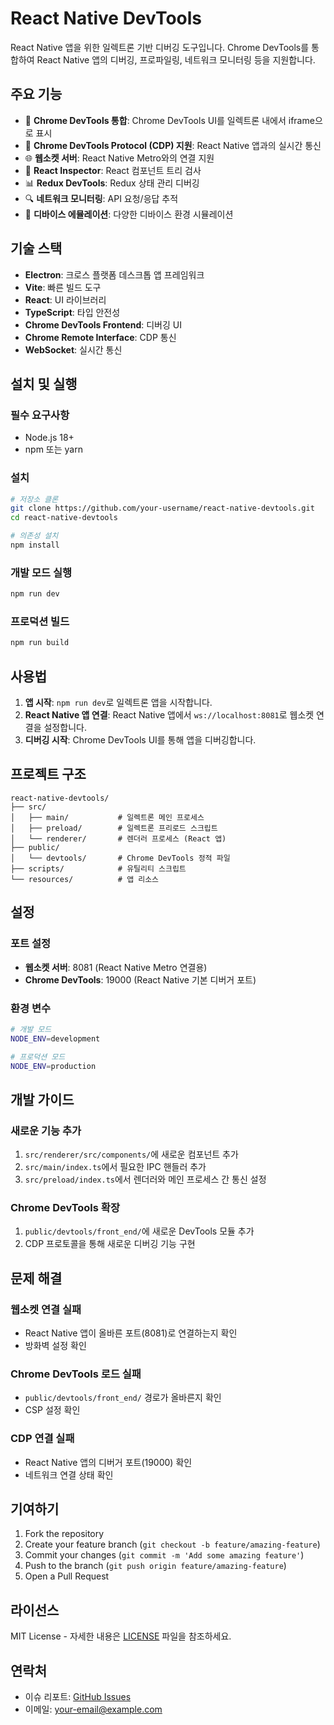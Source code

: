 # React Native DevTools

React Native 앱을 위한 일렉트론 기반 디버깅 도구입니다. Chrome DevTools를 통합하여 React Native 앱의 디버깅, 프로파일링, 네트워크 모니터링 등을 지원합니다.

## 주요 기능

- 🚀 **Chrome DevTools 통합**: Chrome DevTools UI를 일렉트론 내에서 iframe으로 표시
- 🔌 **Chrome DevTools Protocol (CDP) 지원**: React Native 앱과의 실시간 통신
- 🌐 **웹소켓 서버**: React Native Metro와의 연결 지원
- 🎯 **React Inspector**: React 컴포넌트 트리 검사
- 📊 **Redux DevTools**: Redux 상태 관리 디버깅
- 🔍 **네트워크 모니터링**: API 요청/응답 추적
- 📱 **디바이스 에뮬레이션**: 다양한 디바이스 환경 시뮬레이션

## 기술 스택

- **Electron**: 크로스 플랫폼 데스크톱 앱 프레임워크
- **Vite**: 빠른 빌드 도구
- **React**: UI 라이브러리
- **TypeScript**: 타입 안전성
- **Chrome DevTools Frontend**: 디버깅 UI
- **Chrome Remote Interface**: CDP 통신
- **WebSocket**: 실시간 통신

## 설치 및 실행

### 필수 요구사항

- Node.js 18+
- npm 또는 yarn

### 설치

```bash
# 저장소 클론
git clone https://github.com/your-username/react-native-devtools.git
cd react-native-devtools

# 의존성 설치
npm install
```

### 개발 모드 실행

```bash
npm run dev
```

### 프로덕션 빌드

```bash
npm run build
```

## 사용법

1. **앱 시작**: `npm run dev`로 일렉트론 앱을 시작합니다.
2. **React Native 앱 연결**: React Native 앱에서 `ws://localhost:8081`로 웹소켓 연결을 설정합니다.
3. **디버깅 시작**: Chrome DevTools UI를 통해 앱을 디버깅합니다.

## 프로젝트 구조

```
react-native-devtools/
├── src/
│   ├── main/           # 일렉트론 메인 프로세스
│   ├── preload/        # 일렉트론 프리로드 스크립트
│   └── renderer/       # 렌더러 프로세스 (React 앱)
├── public/
│   └── devtools/       # Chrome DevTools 정적 파일
├── scripts/            # 유틸리티 스크립트
└── resources/          # 앱 리소스
```

## 설정

### 포트 설정

- **웹소켓 서버**: 8081 (React Native Metro 연결용)
- **Chrome DevTools**: 19000 (React Native 기본 디버거 포트)

### 환경 변수

```bash
# 개발 모드
NODE_ENV=development

# 프로덕션 모드
NODE_ENV=production
```

## 개발 가이드

### 새로운 기능 추가

1. `src/renderer/src/components/`에 새로운 컴포넌트 추가
2. `src/main/index.ts`에서 필요한 IPC 핸들러 추가
3. `src/preload/index.ts`에서 렌더러와 메인 프로세스 간 통신 설정

### Chrome DevTools 확장

1. `public/devtools/front_end/`에 새로운 DevTools 모듈 추가
2. CDP 프로토콜을 통해 새로운 디버깅 기능 구현

## 문제 해결

### 웹소켓 연결 실패

- React Native 앱이 올바른 포트(8081)로 연결하는지 확인
- 방화벽 설정 확인

### Chrome DevTools 로드 실패

- `public/devtools/front_end/` 경로가 올바른지 확인
- CSP 설정 확인

### CDP 연결 실패

- React Native 앱의 디버거 포트(19000) 확인
- 네트워크 연결 상태 확인

## 기여하기

1. Fork the repository
2. Create your feature branch (`git checkout -b feature/amazing-feature`)
3. Commit your changes (`git commit -m 'Add some amazing feature'`)
4. Push to the branch (`git push origin feature/amazing-feature`)
5. Open a Pull Request

## 라이선스

MIT License - 자세한 내용은 [LICENSE](LICENSE) 파일을 참조하세요.

## 연락처

- 이슈 리포트: [GitHub Issues](https://github.com/your-username/react-native-devtools/issues)
- 이메일: your-email@example.com
